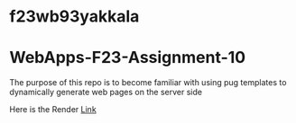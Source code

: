 # f23wb93yakkala

# WebApps-F23-Assignment-10
The purpose of this repo is to become familiar with using pug templates to dynamically generate web pages on the server side

Here is the Render [Link](https://f23wb93yakkala.onrender.com)